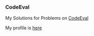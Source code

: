 ### CodeEval
My Solutions for Problems on [CodeEval](https://www.codeeval.com)

My profile is [here](https://www.codeeval.com/profile/marshallhumble/)


